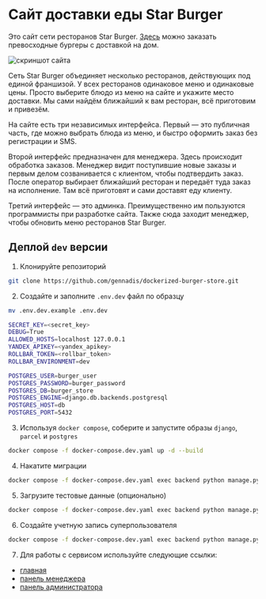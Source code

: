 # Сайт доставки еды Star Burger

Это сайт сети ресторанов Star Burger. [Здесь](https://gennadis.ru) можно заказать превосходные бургеры с доставкой на дом.

![скриншот сайта](https://dvmn.org/filer/canonical/1594651635/686/)

Сеть Star Burger объединяет несколько ресторанов, действующих под единой франшизой. У всех ресторанов одинаковое меню и одинаковые цены. Просто выберите блюдо из меню на сайте и укажите место доставки. Мы сами найдём ближайший к вам ресторан, всё приготовим и привезём.

На сайте есть три независимых интерфейса. Первый — это публичная часть, где можно выбрать блюда из меню, и быстро оформить заказ без регистрации и SMS.

Второй интерфейс предназначен для менеджера. Здесь происходит обработка заказов. Менеджер видит поступившие новые заказы и первым делом созванивается с клиентом, чтобы подтвердить заказ. После оператор выбирает ближайший ресторан и передаёт туда заказ на исполнение. Там всё приготовят и сами доставят еду клиенту.

Третий интерфейс — это админка. Преимущественно им пользуются программисты при разработке сайта. Также сюда заходит менеджер, чтобы обновить меню ресторанов Star Burger.

## Деплой `dev` версии

1. Клонируйте репозиторий
```sh
git clone https://github.com/gennadis/dockerized-burger-store.git
```

2. Создайте и заполните `.env.dev` файл по образцу
```sh
mv .env.dev.example .env.dev
```

```sh
SECRET_KEY=<secret_key>
DEBUG=True
ALLOWED_HOSTS=localhost 127.0.0.1
YANDEX_APIKEY=<yandex_apikey>
ROLLBAR_TOKEN=<rollbar_token>
ROLLBAR_ENVIRONMENT=dev

POSTGRES_USER=burger_user
POSTGRES_PASSWORD=burger_password
POSTGRES_DB=burger_store
POSTGRES_ENGINE=django.db.backends.postgresql
POSTGRES_HOST=db
POSTGRES_PORT=5432
```

3. Используя `docker compose`, соберите и запустите образы `django`, `parcel` и `postgres`
```sh
docker compose -f docker-compose.dev.yaml up -d --build
```
4. Накатите миграции
```sh
docker compose -f docker-compose.dev.yaml exec backend python manage.py migrate
```
5. Загрузите тестовые данные (опционально)
```sh
docker compose -f docker-compose.dev.yaml exec backend python manage.py loaddata data.json
```
6. Создайте учетную запись суперпользователя
```sh
docker compose -f docker-compose.dev.yaml exec backend python manage.py createsuperuser
```
7. Для работы с сервисом используйте следующие ссылки:
- [главная](http://127.0.0.1:8000)
- [панель менеджера](http://127.0.0.1:8000/manager) 
- [панель администратора](http://127.0.0.1:8000/admin)
